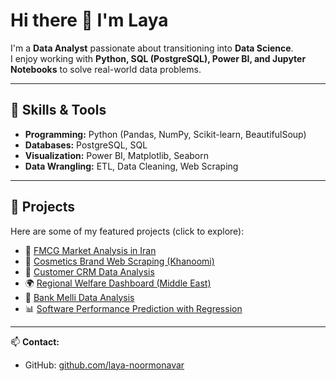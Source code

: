 # Hi there 👋 I'm Laya

I'm a **Data Analyst** passionate about transitioning into **Data Science**.  
I enjoy working with **Python, SQL (PostgreSQL), Power BI, and Jupyter Notebooks** to solve real-world data problems.  

---

## 🔹 Skills & Tools
- **Programming:** Python (Pandas, NumPy, Scikit-learn, BeautifulSoup)
- **Databases:** PostgreSQL, SQL
- **Visualization:** Power BI, Matplotlib, Seaborn
- **Data Wrangling:** ETL, Data Cleaning, Web Scraping

---

## 🔹 Projects
Here are some of my featured projects (click to explore):

- 🛒 [FMCG Market Analysis in Iran](./fmcg-market-analysis)  
- 💄 [Cosmetics Brand Web Scraping (Khanoomi)](./cosmetics-scraping-khanoomi)
- 👥 [Customer CRM Data Analysis](./customer-crm-data-analysis)   
- 🌍 [Regional Welfare Dashboard (Middle East)](./regional-welfare-dashboard)  
- 🏦 [Bank Melli Data Analysis](./bank-melli-data-analysis) 
- 📊 [Software Performance Prediction with Regression](./software-performance-regression) 

---

📫 **Contact:**  
- GitHub: [github.com/laya-noormonavar](https://github.com/lenia-data)
